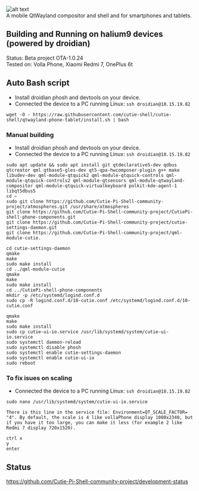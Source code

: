 ![alt text](https://github.com/cutie-shell/cutie-shell/blob/qtwayland-phone-tablet/icons/cutie.png)                          
      A mobile QtWayland compositor and shell and for smartphones and tablets.                                                                                                                    

## Building and Running on halium9 devices (powered by droidian)
Status: Beta project OTA-1.0.24                                                                                                                                   
Tested on: Volla Phone, Xiaomi Redmi 7, OnePlus 6t                                                                                         
                      
                                           
                                        
## Auto Bash script
* Install droidian phosh and devtools on your device.  
* Connected the device to a PC running Linux: `ssh droidian@10.15.19.82`  

```
wget -O - https://raw.githubusercontent.com/cutie-shell/cutie-shell/qtwayland-phone-tablet/install.sh | bash
```


### Manual building
* Install droidian phosh and devtools on your device.  
* Connected the device to a PC running Linux: `ssh droidian@10.15.19.82`    

```
sudo apt update && sudo apt install git qtdeclarative5-dev qdbus qtcreator qml qtbase5-gles-dev qt5-qpa-hwcomposer-plugin g++ make libudev-dev qml-module-qtquick2 qml-module-qtquick-controls qml-module-qtquick-controls2 qml-module-qtsensors qml-module-qtwayland-compositor qml-module-qtquick-virtualkeyboard polkit-kde-agent-1 libqt5dbus5
cd ~
sudo git clone https://github.com/Cutie-Pi-Shell-community-project/atmospheres.git /usr/share/atmospheres
git clone https://github.com/Cutie-Pi-Shell-community-project/CutiePi-shell-phone-components.git
git clone https://github.com/Cutie-Pi-Shell-community-project/cutie-settings-daemon.git
git clone https://github.com/Cutie-Pi-Shell-community-project/qml-module-cutie.

cd cutie-settings-daemon
qmake
make 
sudo make install
cd ../qml-module-cutie
qmake
make
sudo make install
cd ../CutiePi-shell-phone-components
mkdir -p /etc/systemd/logind.conf.d
sudo cp -R logind.conf.d/10-cutie.conf /etc/systemd/logind.conf.d/10-cutie.conf

qmake
make
sudo make install
sudo cp cutie-ui-io.service /usr/lib/systemd/system/cutie-ui-io.service
sudo systemctl daemon-reload
sudo systemctl disable phosh
sudo systemctl enable cutie-settings-daemon
sudo systemctl enable cutie-ui-io
sudo reboot
```


### To fix isues on scaling
* Connected the device to a PC running Linux: `ssh droidian@10.15.19.82` 

```
sudo nano /usr/lib/systemd/system/cutie-ui-io.service

There is this line in the service file: Environment=QT_SCALE_FACTOR= "4". By default, the scale is 4 like vollaPhone display 1080x2340, but if you have it too large, you can make it less (for example 2 like Redmi 7 display 720x1520).

ctrl x
y
enter
```

## Status

https://github.com/Cutie-Pi-Shell-community-project/development-status
